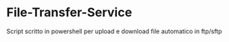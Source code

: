 # File-Transfer-Service
Script scritto in powershell per upload e download file automatico in ftp/sftp